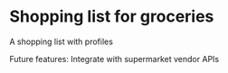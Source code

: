 # Shopping list for groceries

A shopping list with profiles

Future features:
Integrate with supermarket vendor APIs


